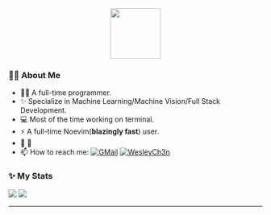<div id="header" align="center">
  <img src="https://user-images.githubusercontent.com/30611421/167780325-7b20e4df-1837-4dbe-adc3-14473c5b6d58.png" width="100"/>
<!--   <div id="badges">
    <a href="https://github.com/WesleyCh3n">
      <img src="https://img.shields.io/badge/GitHub-gray?style=for-the-badge&logo=GitHub" alt="GitHub Badge"/>
    </a>
    <a href="https://www.linkedin.com/in/wesleych3n">
      <img src="https://img.shields.io/badge/LinkedIn-blue?style=for-the-badge&logo=LinkedIn" alt="LinkedIn Badge"/>
    </a>
  </div> -->
<!--   <div id="os-badges">
    <img src="https://img.shields.io/badge/Linux-yellow?style=for-the-badge&logo=linux&logoColor=black" />
    <img src="https://img.shields.io/badge/OSX-white?style=for-the-badge&logo=Apple&logoColor=black" />
    <img src="https://img.shields.io/badge/Arch-1793D1?style=for-the-badge&logo=Arch+Linux&logoColor=white" />
    <img src="https://img.shields.io/badge/manjaro-35BF5C?style=for-the-badge&logo=manjaro&logoColor=white" />
  </div> -->
</div>

### 🧑‍💻 About Me

- 🧑‍💻 A full-time programmer.
- ✨ Specialize in Machine Learning/Machine Vision/Full Stack Development.
- 💻 Most of the time working on terminal.
- ⚡️ A full-time Noevim(**blazingly fast**) user.
- 🌱 🦀
- 📫 How to reach me: [![GMail](https://img.shields.io/badge/GMail-gray?logo=Gmail&logoColor=red)](mailto:wesley.ch3n.0530@gmail.com) [![WesleyCh3n](https://img.shields.io/badge/WesleyCh3n-blue?logo=LinkedIn)](https://www.linkedin.com/in/wesleych3n)

### ✨ My Stats

<!-- ![](https://github-profile-summary-cards.vercel.app/api/cards/profile-details?username=WesleyCh3n&theme=gruvbox) -->
![](https://github-profile-summary-cards.vercel.app/api/cards/repos-per-language?username=WesleyCh3n&theme=gruvbox)
![](https://github-profile-summary-cards.vercel.app/api/cards/stats?username=WesleyCh3n&theme=gruvbox)
<!-- ![](https://github-profile-trophy.vercel.app/?username=WesleyCh3n&theme=gruvbox&row=1&column=6) -->
---
